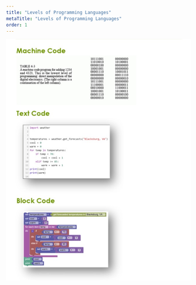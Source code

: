 ```yaml
---
title: "Levels of Programming Languages"
metaTitle: "Levels of Programming Languages"
order: 1
---
```


![Levels of Programming Languages](levels-of-programming.jpg)